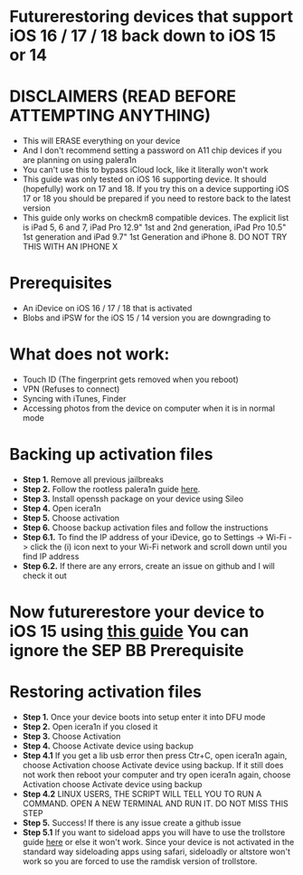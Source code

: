 # Futurerestoring devices that support iOS 16 / 17 / 18 back down to iOS 15 or 14
# DISCLAIMERS (READ BEFORE ATTEMPTING ANYTHING)
 - This will ERASE everything on your device
 - And I don't recommend setting a password on A11 chip devices if you are planning on using palera1n
 - You can't use this to bypass iCloud lock, like it literally won't work
 - This guide was only tested on iOS 16 supporting device. It should (hopefully) work on 17 and 18. If you try this on a device supporting iOS 17 or 18 you should be prepared if you need to restore back to the latest version
 - This guide only works on checkm8 compatible devices. The explicit list is iPad 5, 6 and 7, iPad Pro 12.9" 1st and 2nd generation, iPad Pro 10.5" 1st generation and iPad 9.7" 1st Generation and iPhone 8. DO NOT TRY THIS WITH AN IPHONE X
# Prerequisites
 - An iDevice on iOS 16 / 17 / 18 that is activated
 - Blobs and iPSW for the iOS 15 / 14 version you are downgrading to
   
# What does not work:
 - Touch ID (The fingerprint gets removed when you reboot)
 - VPN (Refuses to connect)
 - Syncing with iTunes, Finder
 - Accessing photos from the device on computer when it is in normal mode

# Backing up activation files
 - **Step 1.** Remove all previous jailbreaks
 - **Step 2.** Follow the rootless palera1n guide [here](https://github.com/hiylx/icera1n/blob/main/Guides/jailbreaking.md).
 - **Step 3.** Install openssh package on your device using Sileo
 - **Step 4.** Open icera1n
 - **Step 5.** Choose activation
 - **Step 6.** Choose backup activation files and follow the instructions
 - **Step 6.1.** To find the IP address of your iDevice, go to Settings -> Wi-Fi -> click the (i) icon next to your Wi-Fi network and scroll down until you find IP address
 - **Step 6.2.** If there are any errors, create an issue on github and I will check it out

# Now futurerestore your device to iOS 15 using [this guide](https://github.com/hiylx/icera1n/blob/main/Guides/futurerestore.md) You can ignore the SEP BB Prerequisite

# Restoring activation files

 - **Step 1.** Once your device boots into setup enter it into DFU mode
 - **Step 2.** Open icera1n if you closed it
 - **Step 3.** Choose Activation
 - **Step 4.** Choose Activate device using backup
 - **Step 4.1** If you get a lib usb error then press Ctr+C, open icera1n again, choose Activation choose Activate device using backup. If it still does not work then reboot your computer and try open icera1n again, choose Activation choose Activate device using backup
 - **Step 4.2** LINUX USERS, THE SCRIPT WILL TELL YOU TO RUN A COMMAND. OPEN A NEW TERMINAL AND RUN IT. DO NOT MISS THIS STEP
 - **Step 5.** Success! If there is any issue create a github issue
 - **Step 5.1** If you want to sideload apps you will have to use the trollstore guide [here](https://github.com/hiylx/icera1n/blob/main/Guides/trollstore.md) or else it won't work. Since your device is not activated in the standard way sideloading apps using safari, sideloadly or altstore won't work so you are forced to use the ramdisk version of trollstore.
